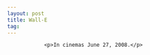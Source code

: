 ```yaml
---
layout: post
title: Wall-E
tag: 
---
```



                <p>In cinemas June 27, 2008.</p>
<div style="text-align:center"><object type="application/x-shockwave-flash" style="width:425px; height:350px" data="http://www.youtube.com/v/M_NywzVNwtg"><param name="movie" value="http://www.youtube.com/v/M_NywzVNwtg"></param></object>

<object type="application/x-shockwave-flash" style="width:425px; height:350px" data="http://www.youtube.com/v/5e16U8UsT4I"><param name="movie" value="http://www.youtube.com/v/5e16U8UsT4I"></param></object></div>
            
